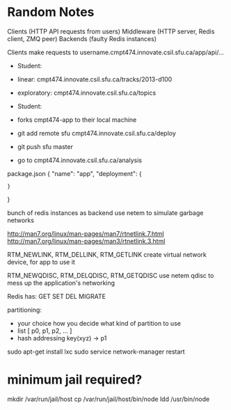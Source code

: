 
# Random Notes

Clients (HTTP API requests from users)
Middleware (HTTP server, Redis client, ZMQ peer)
Backends (faulty Redis instances)


Clients make requests to username.cmpt474.innovate.csil.sfu.ca/app/api/...

- Student:
 - linear: cmpt474.innovate.csil.sfu.ca/tracks/2013-d100
 - exploratory: cmpt474.innovate.csil.sfu.ca/topics

- Student:
 - forks cmpt474-app to their local machine
 - git add remote sfu cmpt474.innovate.csil.sfu.ca/deploy
 - git push sfu master
 - go to cmpt474.innovate.csil.sfu.ca/analysis

package.json
{
	"name": "app",
	"deployment": {

	} 
}


bunch of redis instances as backend
use netem to simulate garbage networks

http://man7.org/linux/man-pages/man7/rtnetlink.7.html
http://man7.org/linux/man-pages/man3/rtnetlink.3.html

RTM_NEWLINK, RTM_DELLINK, RTM_GETLINK
create virtual network device, for app to use it

RTM_NEWQDISC, RTM_DELQDISC, RTM_GETQDISC
use netem qdisc to mess up the application's networking

Redis has:
GET
SET
DEL
MIGRATE

partitioning:
- your choice how you decide what kind of partition to use
 - list [ p0, p1, p2, ... ]
 - hash addressing key(xyz) -> p1

sudo apt-get install lxc
sudo service network-manager restart

# minimum jail required?
mkdir /var/run/jail/host
cp /var/run/jail/host/bin/node
ldd /usr/bin/node